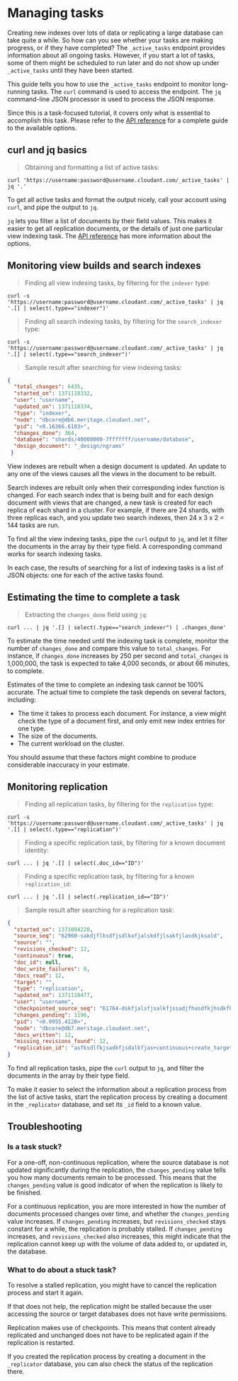 # Managing tasks

Creating new indexes over lots of data or replicating a large database can take quite a while. So how can you see whether your tasks are making progress, or if they have completed? The `_active_tasks` endpoint provides information about all ongoing tasks. However, if you start a lot of tasks, some of them might be scheduled to run later and do not show up under `_active_tasks` until they have been started.

This guide tells you how to use the `_active_tasks` endpoint to monitor long-running tasks.
The `curl` command is used to access the endpoint.
The `jq` command-line JSON processor is used to process the JSON response.

Since this is a task-focused tutorial, it covers only what is essential to accomplish this task. Please refer to the [API reference](../api/index.html) for a complete guide to the available options.

## curl and jq basics

> Obtaining and formatting a list of active tasks:

```
curl 'https://username:password@username.cloudant.com/_active_tasks' | jq '.'
```

To get all active tasks and format the output nicely, call your account using `curl`,
and pipe the output to `jq`.

`jq` lets you filter a list of documents by their field values.
This makes it easier to get all replication documents, or the details of just one particular view indexing task. The [API reference](../api/index.html) has more information about the options.

## Monitoring view builds and search indexes

> Finding all view indexing tasks, by filtering for the `indexer` type:

```
curl -s 'https://username:password@username.cloudant.com/_active_tasks' | jq '.[] | select(.type=="indexer")'
```

> Finding all search indexing tasks, by filtering for the `search_indexer` type:

```
curl -s 'https://username:password@username.cloudant.com/_active_tasks' | jq '.[] | select(.type=="search_indexer")'
```

> Sample result after searching for view indexing tasks:

```json
{
  "total_changes": 6435,
  "started_on": 1371118332,
  "user": "username",
  "updated_on": 1371118334,
  "type": "indexer",
  "node": "dbcore@db6.meritage.cloudant.net",
  "pid": "<0.16366.6103>",
  "changes_done": 364,
  "database": "shards/40000000-7fffffff/username/database",
  "design_document": "_design/ngrams"
 }
```

View indexes are rebuilt when a design document is updated. An update to any one of the views causes all the views in the document to be rebuilt.

Search indexes are rebuilt only when their corresponding index function is changed. For each search index that is being built and for each design document with views that are changed, a new task is created for each replica of each shard in a cluster. For example, if there are 24 shards, with three replicas each, and you update two search indexes, then 24 x 3 x 2 = 144 tasks are run.

To find all the view indexing tasks, pipe the `curl` output to `jq`, and let it filter the documents in the array by their type field. 
A corresponding command works for search indexing tasks.

In each case, the results of searching for a list of indexing tasks is a list of JSON objects: one for each of the active tasks found.

## Estimating the time to complete a task

> Extracting the `changes_done` field using `jq`:

```
curl ... | jq '.[] | select(.type=="search_indexer") | .changes_done'
```

To estimate the time needed until the indexing task is complete, monitor the number of `changes_done` and compare this value to `total_changes`. For instance, if `changes_done` increases by 250 per second and `total_changes` is 1,000,000, the task is expected to take 4,000 seconds, or about 66 minutes, to complete.

<aside class="warning" role="complementary" aria-label="estimates">Estimates of the time to complete an indexing task cannot be 100% accurate. The actual time to complete the task depends on several factors, including:

- The time it takes to process each document. For instance, a view might check the type of a document first, and only emit new index entries for one type.
- The size of the documents.
- The current workload on the cluster.

You should assume that these factors might combine to produce considerable inaccuracy in your estimate.</aside>

## Monitoring replication

> Finding all replication tasks, by filtering for the `replication` type:

```
curl -s 'https://username:password@username.cloudant.com/_active_tasks' | jq '.[] | select(.type=="replication")'
```

> Finding a specific replication task, by filtering for a known document identity:

```
curl ... | jq '.[] | select(.doc_id=="ID")'
```

> Finding a specific replication task, by filtering for a known `replication_id`:

```
curl ... | jq '.[] | select(.replication_id=="ID")'
```

> Sample result after searching for a replication task:

``` json
{
  "started_on": 1371094220,
  "source_seq": "62960-sakdjflksdfjsdlkafjalskdfjlsakfjlasdkjksald",
  "source": "",
  "revisions_checked": 12,
  "continuous": true,
  "doc_id": null,
  "doc_write_failures": 0,
  "docs_read": 12,
  "target": "",
  "type": "replication",
  "updated_on": 1371118477,
  "user": "username",
  "checkpointed_source_seq": "61764-dskfjalsfjsalkfjssadjfhasdfkjhsdkfhsdkf",
  "changes_pending": 1196,
  "pid": "<0.9955.4120>",
  "node": "dbcore@db7.meritage.cloudant.net",
  "docs_written": 12,
  "missing_revisions_found": 12,
  "replication_id": "asfksdlfkjsadkfjsdalkfjas+continuous+create_target"
}
```

To find all replication tasks, pipe the `curl` output to `jq`, and filter the documents in the array by their type field.

To make it easier to select the information about a replication process from the list of active tasks,
start the replication process by creating a document in the `_replicator` database, and set its `_id` field to a known value.

## Troubleshooting

### Is a task stuck?

For a one-off, non-continuous replication, where the source database is not updated significantly during the replication, the `changes_pending` value tells you how many documents remain to be processed.
This means that the `changes_pending` value is good indicator of when the replication is likely to be finished.

For a continuous replication, you are more interested in how the number of documents processed changes over time, and whether the `changes_pending` value increases.
If `changes_pending` increases, but `revisions_checked` stays constant for a while, the replication is probably stalled.
If `changes_pending` increases, and `revisions_checked` also increases, this might indicate that the replication cannot keep up with the volume of data added to, or updated in, the database.

### What to do about a stuck task?

To resolve a stalled replication, you might have to cancel the replication process and start it again.

If that does not help, the replication might be stalled because the user accessing the source or target databases does not have write permissions.

<aside class="notice" role="complementary" aria-label="checkpoints">Replication makes use of checkpoints. This means that content already replicated and unchanged does not have to be replicated again if the replication is restarted.</aside>

If you created the replication process by creating a document in the `_replicator` database, you can also check the status of the replication there.
